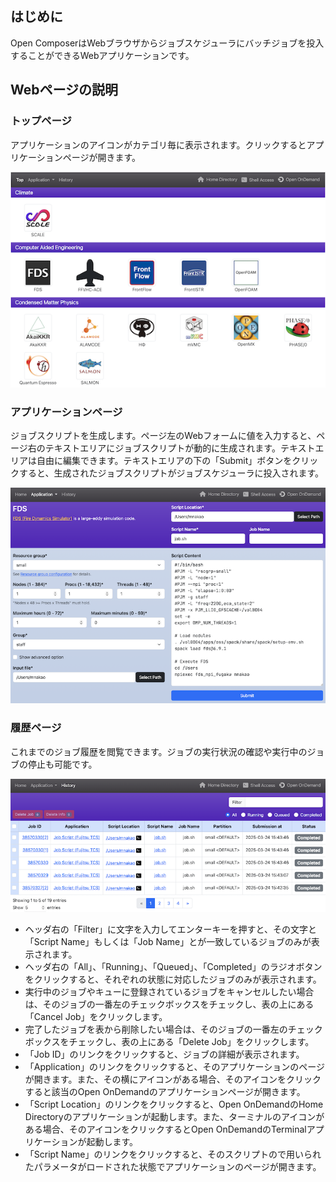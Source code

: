 ## はじめに
Open ComposerはWebブラウザからジョブスケジューラにバッチジョブを投入することができるWebアプリケーションです。

## Webページの説明
### トップページ
アプリケーションのアイコンがカテゴリ毎に表示されます。クリックするとアプリケーションページが開きます。

![Top page](img/top_page.png)

### アプリケーションページ
ジョブスクリプトを生成します。ページ左のWebフォームに値を入力すると、ページ右のテキストエリアにジョブスクリプトが動的に生成されます。テキストエリアは自由に編集できます。テキストエリアの下の「Submit」ボタンをクリックすると、生成されたジョブスクリプトがジョブスケジューラに投入されます。

![Application page](img/application_page.png)

### 履歴ページ
これまでのジョブ履歴を閲覧できます。ジョブの実行状況の確認や実行中のジョブの停止も可能です。

![History page](img/history_page.png)

- ヘッダ右の「Filter」に文字を入力してエンターキーを押すと、その文字と「Script Name」もしくは「Job Name」とが一致しているジョブのみが表示されます。
- ヘッダ右の「All」、「Running」、「Queued」、「Completed」のラジオボタンをクリックすると、それぞれの状態に対応したジョブのみが表示されます。
- 実行中のジョブやキューに登録されているジョブをキャンセルしたい場合は、そのジョブの一番左のチェックボックスをチェックし、表の上にある「Cancel Job」をクリックします。
- 完了したジョブを表から削除したい場合は、そのジョブの一番左のチェックボックスをチェックし、表の上にある「Delete Job」をクリックします。
- 「Job ID」のリンクをクリックすると、ジョブの詳細が表示されます。
- 「Application」のリンクをクリックすると、そのアプリケーションのページが開きます。また、その横にアイコンがある場合、そのアイコンをクリックすると該当のOpen OnDemandのアプリケーションページが開きます。
- 「Script Location」のリンクをクリックすると、Open OnDemandのHome Directoryのアプリケーションが起動します。また、ターミナルのアイコンがある場合、そのアイコンをクリックするとOpen OnDemandのTerminalアプリケーションが起動します。
- 「Script Name」のリンクをクリックすると、そのスクリプトので用いられたパラメータがロードされた状態でアプリケーションのページが開きます。